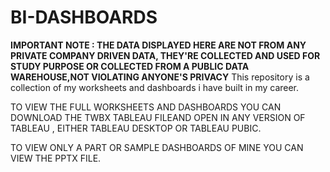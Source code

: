 # BI-DASHBOARDS
**IMPORTANT NOTE : THE DATA DISPLAYED HERE ARE NOT FROM ANY PRIVATE COMPANY DRIVEN DATA, THEY'RE COLLECTED AND USED FOR STUDY PURPOSE OR COLLECTED FROM A PUBLIC DATA WAREHOUSE,NOT VIOLATING ANYONE'S PRIVACY**
This repository is a collection of my worksheets and dashboards i have built in my career.

 TO VIEW THE FULL WORKSHEETS AND DASHBOARDS YOU CAN DOWNLOAD THE TWBX TABLEAU FILEAND OPEN IN ANY VERSION OF TABLEAU , EITHER TABLEAU DESKTOP OR TABLEAU PUBIC.

 
 TO VIEW ONLY A PART OR SAMPLE DASHBOARDS OF MINE YOU CAN VIEW THE PPTX FILE.
